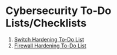 # Cybersecurity To-Do Lists/Checklists
<ol>
  <li><a href="1.SwitchHardening.md">Switch Hardening To-Do List</a></li>
  <li><a href="2.FirewallHardening.md">Firewall Hardening To-Do List</a></li>
</ol>
